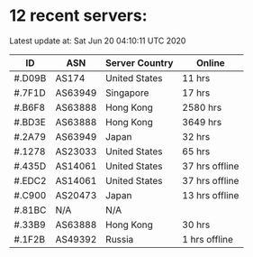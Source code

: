 # 12 recent servers:

Latest update at: Sat Jun 20 04:10:11 UTC 2020

| ID | ASN | Server Country | Online |
| -- | --- | -------------- | ------ |
| #.D09B | AS174 | United States | 11 hrs |
| #.7F1D | AS63949 | Singapore | 17 hrs |
| #.B6F8 | AS63888 | Hong Kong | 2580 hrs |
| #.BD3E | AS63888 | Hong Kong | 3649 hrs |
| #.2A79 | AS63949 | Japan | 32 hrs |
| #.1278 | AS23033 | United States | 65 hrs |
| #.435D | AS14061 | United States | 37 hrs offline |
| #.EDC2 | AS14061 | United States | 37 hrs offline |
| #.C900 | AS20473 | Japan | 13 hrs offline |
| #.81BC | N/A | N/A | |
| #.33B9 | AS63888 | Hong Kong | 30 hrs |
| #.1F2B | AS49392 | Russia | 1 hrs offline |

